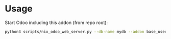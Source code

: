 # Usage

Start Odoo including this addon (from repo root):

```bash
python3 scripts/nix_odoo_web_server.py --db-name mydb --addon base_user_chatter
```
